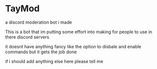 # TayMod
a discord moderation bot i made


This is a bot that im putting some effort into making for people to use in there discord servers

it doesnt have anything fancy like the option to disbale and enable commands but it gets the job done



if i should add anything else here please tell me
